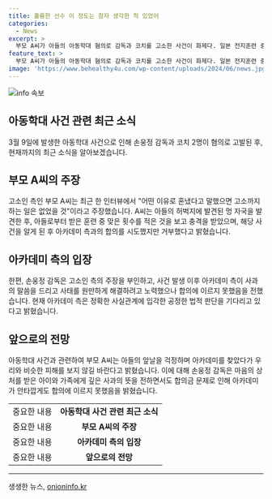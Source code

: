 ```yaml
---
title: 훌륭한 선수 이 정도는 참자 생각한 적 있었어
categories:
  - News
excerpt: >
  부모 A씨가 아들의 아동학대 혐의로 감독과 코치를 고소한 사건이 화제다. 일본 전지훈련 중 아들의 멍 자국을 발견한 A씨는 아카데미 측의 해명에 화가 나고, 합의 조건을 거부했다고 전했다. 손웅정 감독은 사과의 뜻을 전하며 고소인의 주장이 진실과는 다른 부분이 많다고 주장했다. 현재 공정한 법적 판단을 기다리고 있다고 밝혔다. A씨는 앞으로 아들의 축구 생활과 아카데미의 피해를 우려하며 이야기를 마무리했다.
feature_text: >
  부모 A씨가 아들의 아동학대 혐의로 감독과 코치를 고소한 사건이 화제다. 일본 전지훈련 중 아들의 멍 자국을 발견한 A씨는 아카데미 측의 해명에 화가 나고, 합의 조건을 거부했다고 전했다. 손웅정 감독은 사과의 뜻을 전하며 고소인의 주장이 진실과는 다른 부분이 많다고 주장했다. 현재 공정한 법적 판단을 기다리고 있다고 밝혔다. A씨는 앞으로 아들의 축구 생활과 아카데미의 피해를 우려하며 이야기를 마무리했다.
image: 'https://www.behealthy4u.com/wp-content/uploads/2024/06/news.jpg'
---
```


<p><img src="https://www.behealthy4u.com/wp-content/uploads/2024/06/news.jpg" alt="info 속보" /></p>

<h2 data-ke-size="size26">아동학대 사건 관련 최근 소식</h2>

<p data-ke-size="size16">3월 9일에 발생한 아동학대 사건으로 인해 손웅정 감독과 코치 2명이 혐의로 고발된 후, 현재까지의 최근 소식을 알아보겠습니다.</p>

<h2>부모 A씨의 주장</h2>

<p data-ke-size="size16">고소인 측인 부모 A씨는 최근 한 인터뷰에서 "어떤 이유로 혼냈다고 말했으면 고소까지 하는 일은 없었을 것"이라고 주장했습니다. A씨는 아들의 허벅지에 발견된 멍 자국을 발견한 후, 아들로부터 받은 훈련 중 맞은 횟수를 적은 것을 보고 충격을 받았으며, 해당 사건을 알게 된 후 아카데미 측과의 합의를 시도했지만 거부했다고 밝혔습니다.</p>

<h2>아카데미 측의 입장</h2>

<p data-ke-size="size16">한편, 손웅정 감독은 고소인 측의 주장을 부인하고, 사건 발생 이후 아카데미 측이 사과의 말씀을 드리고 사태를 원만하게 해결하려고 노력했으나 합의에 이르지 못했음을 전했습니다. 현재 아카데미 측은 정확한 사실관계에 입각한 공정한 법적 판단을 기다리고 있다고 밝혔습니다.</p>

<h2>앞으로의 전망</h2>

<p data-ke-size="size16">아동학대 사건과 관련하여 부모 A씨는 아들의 앞날을 걱정하며 아카데미를 찾았다가 우리와 비슷한 피해를 보지 않길 바란다고 밝혔습니다. 이에 대해 손웅정 감독은 마음의 상처를 받은 아이와 가족에게 깊은 사과의 뜻을 전하면서도 합의금 문제로 인해 아카데미가 안타깝게도 합의에 이르지 못했음을 밝혔습니다.</p>

<table>
    <tbody>
        <tr>
            <td>중요한 내용</td>
            <td style="text-align: center; height: 17px;"><b>아동학대 사건 관련 최근 소식</b></td>
        </tr>
        <tr>
            <td>중요한 내용</td>
            <td style="text-align: center; height: 17px;"><b>부모 A씨의 주장</b></td>
        </tr>
        <tr>
            <td>중요한 내용</td>
            <td style="text-align: center; height: 17px;"><b>아카데미 측의 입장</b></td>
        </tr>
        <tr>
            <td>중요한 내용</td>
            <td style="text-align: center; height: 17px;"><b>앞으로의 전망</b></td>
        </tr>
    </tbody>
</table>

<p><hr></p>
생생한 뉴스, <a href="https://onioninfo.kr" rel="dofollow">onioninfo.kr</a>



